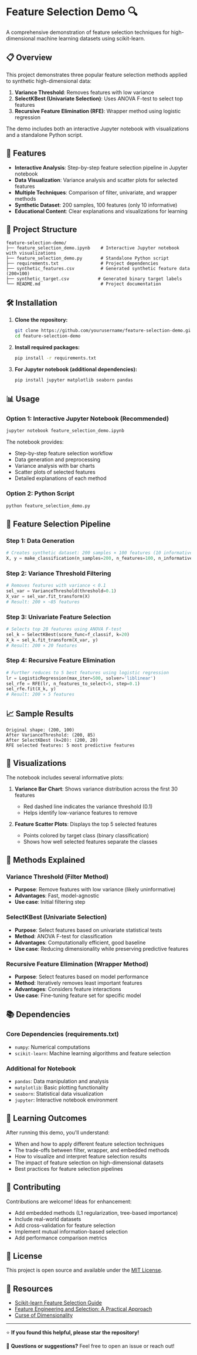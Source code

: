 # Feature Selection Demo 🔍

A comprehensive demonstration of feature selection techniques for high-dimensional machine learning datasets using scikit-learn.

## 📋 Overview

This project demonstrates three popular feature selection methods applied to synthetic high-dimensional data:

1. **Variance Threshold**: Removes features with low variance
2. **SelectKBest (Univariate Selection)**: Uses ANOVA F-test to select top features
3. **Recursive Feature Elimination (RFE)**: Wrapper method using logistic regression

The demo includes both an interactive Jupyter notebook with visualizations and a standalone Python script.

## 🚀 Features

- **Interactive Analysis**: Step-by-step feature selection pipeline in Jupyter notebook
- **Data Visualization**: Variance analysis and scatter plots for selected features
- **Multiple Techniques**: Comparison of filter, univariate, and wrapper methods
- **Synthetic Dataset**: 200 samples, 100 features (only 10 informative)
- **Educational Content**: Clear explanations and visualizations for learning

## 📁 Project Structure

```
feature-selection-demo/
├── feature_selection_demo.ipynb    # Interactive Jupyter notebook with visualizations
├── feature_selection_demo.py       # Standalone Python script
├── requirements.txt                # Project dependencies
├── synthetic_features.csv          # Generated synthetic feature data (200×100)
├── synthetic_target.csv           # Generated binary target labels
└── README.md                       # Project documentation
```

## 🛠️ Installation

1. **Clone the repository:**
   ```bash
   git clone https://github.com/yourusername/feature-selection-demo.git
   cd feature-selection-demo
   ```

2. **Install required packages:**
   ```bash
   pip install -r requirements.txt
   ```

3. **For Jupyter notebook (additional dependencies):**
   ```bash
   pip install jupyter matplotlib seaborn pandas
   ```

## 📊 Usage

### Option 1: Interactive Jupyter Notebook (Recommended)

```bash
jupyter notebook feature_selection_demo.ipynb
```

The notebook provides:
- Step-by-step feature selection workflow
- Data generation and preprocessing
- Variance analysis with bar charts
- Scatter plots of selected features
- Detailed explanations of each method

### Option 2: Python Script

```bash
python feature_selection_demo.py
```

## 🧪 Feature Selection Pipeline

### Step 1: Data Generation
```python
# Creates synthetic dataset: 200 samples × 100 features (10 informative)
X, y = make_classification(n_samples=200, n_features=100, n_informative=10, random_state=0)
```

### Step 2: Variance Threshold Filtering
```python
# Removes features with variance < 0.1
sel_var = VarianceThreshold(threshold=0.1)
X_var = sel_var.fit_transform(X)
# Result: 200 × ~85 features
```

### Step 3: Univariate Feature Selection
```python
# Selects top 20 features using ANOVA F-test
sel_k = SelectKBest(score_func=f_classif, k=20)
X_k = sel_k.fit_transform(X_var, y)
# Result: 200 × 20 features
```

### Step 4: Recursive Feature Elimination
```python
# Further reduces to 5 best features using logistic regression
lr = LogisticRegression(max_iter=500, solver='liblinear')
sel_rfe = RFE(lr, n_features_to_select=5, step=0.1)
sel_rfe.fit(X_k, y)
# Result: 200 × 5 features
```

## 📈 Sample Results

```
Original shape: (200, 100)
After VarianceThreshold: (200, 85)
After SelectKBest (k=20): (200, 20)
RFE selected features: 5 most predictive features
```

## 🎨 Visualizations

The notebook includes several informative plots:

1. **Variance Bar Chart**: Shows variance distribution across the first 30 features
   - Red dashed line indicates the variance threshold (0.1)
   - Helps identify low-variance features to remove

2. **Feature Scatter Plots**: Displays the top 5 selected features
   - Points colored by target class (binary classification)
   - Shows how well selected features separate the classes

## 🔧 Methods Explained

### Variance Threshold (Filter Method)
- **Purpose**: Remove features with low variance (likely uninformative)
- **Advantages**: Fast, model-agnostic
- **Use case**: Initial filtering step

### SelectKBest (Univariate Selection)
- **Purpose**: Select features based on univariate statistical tests
- **Method**: ANOVA F-test for classification
- **Advantages**: Computationally efficient, good baseline
- **Use case**: Reducing dimensionality while preserving predictive features

### Recursive Feature Elimination (Wrapper Method)
- **Purpose**: Select features based on model performance
- **Method**: Iteratively removes least important features
- **Advantages**: Considers feature interactions
- **Use case**: Fine-tuning feature set for specific model

## 📚 Dependencies

### Core Dependencies (requirements.txt)
- `numpy`: Numerical computations
- `scikit-learn`: Machine learning algorithms and feature selection

### Additional for Notebook
- `pandas`: Data manipulation and analysis
- `matplotlib`: Basic plotting functionality
- `seaborn`: Statistical data visualization
- `jupyter`: Interactive notebook environment

## 🎯 Learning Outcomes

After running this demo, you'll understand:
- When and how to apply different feature selection techniques
- The trade-offs between filter, wrapper, and embedded methods
- How to visualize and interpret feature selection results
- The impact of feature selection on high-dimensional datasets
- Best practices for feature selection pipelines

## 🤝 Contributing

Contributions are welcome! Ideas for enhancement:
- Add embedded methods (L1 regularization, tree-based importance)
- Include real-world datasets
- Add cross-validation for feature selection
- Implement mutual information-based selection
- Add performance comparison metrics

## 📄 License

This project is open source and available under the [MIT License](LICENSE).

## 🔗 Resources

- [Scikit-learn Feature Selection Guide](https://scikit-learn.org/stable/modules/feature_selection.html)
- [Feature Engineering and Selection: A Practical Approach](http://www.feat.engineering/)
- [Curse of Dimensionality](https://en.wikipedia.org/wiki/Curse_of_dimensionality)

---

⭐ **If you found this helpful, please star the repository!**

📧 **Questions or suggestions?** Feel free to open an issue or reach out!
